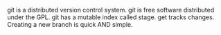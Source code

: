 git is a distributed version control system.
git is free software distributed under the GPL.
git has a mutable index called stage.
get tracks changes.
Creating a new branch is quick AND simple.
<!-- author: watson -->